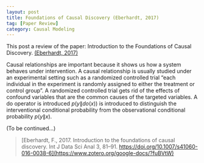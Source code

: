 ```yaml
---
layout: post
title: Foundations of Causal Discovery (Eberhardt, 2017)
tag: [Paper Review]
category: Causal Modeling
---
```



This post a review of the paper: Introduction to the Foundations of Causal Discovery. [(Eberhardt, 2017)](https://www.zotero.org/google-docs/?fcxQxy)

Causal relationships are important because it shows us how a system behaves under intervention. A causal relationship is usually studied under an experimental setting such as a randomized controlled trial “each individual in the experiment is randomly assigned to either the treatment or control group”. A randomized controlled trial gets rid of the effects of confound variables that are the common causes of the targeted variables. A do operator is introduced $p(y\|do(x))$ is introduced to distinguish the interventional conditional probability from the observational conditional probability $p(y\|x)$.

(To be continued...)

>[Eberhardt, F., 2017. Introduction to the foundations of causal discovery. Int J Data Sci Anal 3, 81–91. https://doi.org/10.1007/s41060-016-0038-6](https://www.zotero.org/google-docs/?fuBVtW)
<!--stackedit_data:
eyJoaXN0b3J5IjpbLTEyODgxNjY2MjksLTg3MjQ5NDU4N119
-->